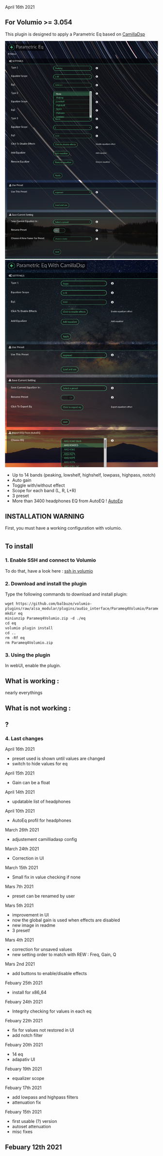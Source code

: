 April 16th 2021


##  For Volumio >= 3.054




This plugin is designed to apply a Parametric Eq based on [CamillaDsp](https://github.com/HEnquist/camilladsp)

![Alt text](Parameq4Volumio.png?raw=true "Main interface")
![Alt text](Parameq4VolumioAutoEq.png?raw=true "AutoEq selection")


- Up to 14 bands (peaking, lowshelf, highshelf, lowpass, highpass, notch)
- Auto gain
- Toggle with/without effect
- Scope for each band (L, R, L+R)
- 3 preset
- More than 3400 headphones EQ from AutoEQ ! [AutoEq](https://github.com/jaakkopasanen/AutoEq)


## INSTALLATION WARNING

First, you must have a working configuration with volumio.

#
## To install

### 1. Enable SSH and connect to Volumio

To do that, have a look here : [ssh in volumio](https://volumio.github.io/docs/User_Manual/SSH.html)

### 2. Download and install the plugin

Type the following commands to download and install plugin:

```
wget https://github.com/balbuze/volumio-plugins/raw/alsa_modular/plugins/audio_interface/Parameq4Volumio/Parameq4Volumio.zip
mkdir eq
miniunzip Parameq4Volumio.zip -d ./eq
cd eq
volumio plugin install
cd ..
rm -Rf eq
rm Parameq4Volumio.zip
```

### 3. Using the plugin

In webUI, enable the plugin.

## What is working :

nearly everythings


## What is not working :
?
- 

### 4. Last changes

April 16th 2021

- preset used is shown until values are changed
- switch to hide values for eq

April 15th 2021

- Gain can be a float

April 14th 2021

- updatable list of headphones

April 10th 2021

- AutoEq profil for headphones

March 26th 2021

- adjustement camilliadasp config

March 24th 2021

- Correction in UI

March 15th 2021

- Small fix in value checking if none

Mars 7th 2021

- preset can be renamed by user

Mars 5th 2021

- improvement in UI
- now the global gain is used when effects are disabled
- new image in readme
- 3 preset!

Mars 4th 2021

- correction for unsaved values
- new setting order to match with REW : Freq, Gain, Q

Mars 2nd 2021

- add buttons to enable/disable effects

Febuary 25th 2021

- install for x86_64

Febuary 24th 2021

- Integrity checking for values in each eq

Febuary 22th 2021

- fix for values not restored in UI
- add notch filter

Febuary 20th 2021

- 14 eq
- adapativ UI

Febuary 19th 2021

- equalizer scope

Febuary 17th 2021

- add lowpass and highpass filters
- attenuation fix

Febuary 15th 2021

- first usable (?) version
- autoset attenuation
- misc fixes

Febuary 12th 2021
- 
